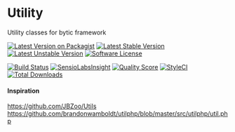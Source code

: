 # Utility
Utility classes for bytic framework

[![Latest Version on Packagist](https://img.shields.io/packagist/v/bytic/utility.svg?style=flat-square)](https://packagist.org/packages/bytic/utility)
[![Latest Stable Version](https://poser.pugx.org/bytic/utility/v/stable)](https://packagist.org/packages/bytic/utility)
[![Latest Unstable Version](https://poser.pugx.org/bytic/utility/v/unstable)](https://packagist.org/packages/bytic/utility)
[![Software License](https://img.shields.io/badge/license-MIT-brightgreen.svg?style=flat-square)](LICENSE)

[![Build Status](https://img.shields.io/travis/bytic/utility/master.svg?style=flat-square)](https://travis-ci.org/bytic/framework)
[![SensioLabsInsight](https://insight.sensiolabs.com/projects/68ca5561-7767-456f-a1e9-0eef7052e2a4/mini.png)](https://insight.sensiolabs.com/projects/68ca5561-7767-456f-a1e9-0eef7052e2a4)
[![Quality Score](https://img.shields.io/scrutinizer/g/bytic/utility.svg?style=flat-square)](https://scrutinizer-ci.com/g/bytic/utility)
[![StyleCI](https://styleci.io/repos/119902214/shield?branch=master)](https://styleci.io/repos/119902214)
[![Total Downloads](https://img.shields.io/packagist/dt/bytic/utility.svg?style=flat-square)](https://packagist.org/packages/bytic/utility)


#### Inspiration
https://github.com/JBZoo/Utils
https://github.com/brandonwamboldt/utilphp/blob/master/src/utilphp/util.php
